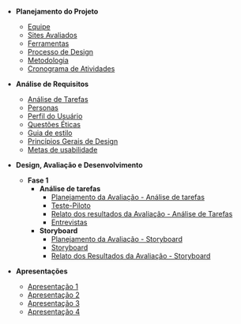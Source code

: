 - **Planejamento do Projeto**
    - [Equipe](planejamentoDoProjeto/equipe.md)
    - [Sites Avaliados](planejamentoDoProjeto/sitesAvaliados.md)
    - [Ferramentas](planejamentoDoProjeto/ferramentas.md)
    - [Processo de Design](planejamentoDoProjeto/processoDesign.md)
    - [Metodologia](planejamentoDoProjeto/metodologias.md)
    - [Cronograma de Atividades](planejamentoDoProjeto/cronogramaAtividades.md)

- **Análise de Requisitos**
    - [Análise de Tarefas](analiseRequisitos/analiseTarefas.md)
    - [Personas](analiseRequisitos/personas.md)
    - [Perfil do Usuário](analiseRequisitos/perfilUsuario.md)
    - [Questões Éticas](analiseRequisitos/questoesEticas.md)
    - [Guia de estilo](analiseRequisitos/guiaEstilo.md)
    - [Princípios Gerais de Design](analiseRequisitos/principios_gerais.md)
    - [Metas de usabilidade](analiseRequisitos/metas_usabilidade.md)

- **Design, Avaliação e Desenvolvimento**
    - **Fase 1** 
        - **Análise de tarefas**
            - [Planejamento da Avaliação - Análise de tarefas](design/Fase1/planejAnaliseTarefas.md)
            - [Teste-Piloto](design/Fase1/testepiloto.md)
            - [Relato dos resultados da Avaliação - Análise de Tarefas](design/Fase1/relatoAvaliacao.md)
            - [Entrevistas](design/Fase1/relatoAvaliacao.md)
        - **Storyboard**
            - [Planejamento da Avaliação - Storyboard](design/Fase1/planejStoryboard.md)
            - [Storyboard](design/Fase1/storyboard.md)
            - [Relato dos Resultados da Avaliação - Storyboard](design/Fase1/planejRelatoStory.md)

- **Apresentações**
    - [Apresentação 1](apresentacoes/apresentacao1.md)
    - [Apresentação 2](apresentacoes/apresentacao2.md)
    - [Apresentação 3](apresentacoes/apresentacao3.md)
    - [Apresentação 4](apresentacoes/apresentacao4.md)

